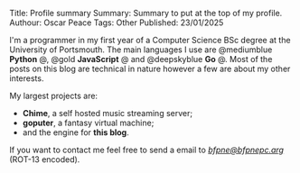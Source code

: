 Title: Profile summary
Summary: Summary to put at the top of my profile.
Authour: Oscar Peace
Tags: Other
Published: 23/01/2025

I'm a programmer in my first year of a Computer Science BSc degree at the University of Portsmouth. The main languages I use are @mediumblue **Python** @, @gold **JavaScript** @ and @deepskyblue **Go** @. Most of the posts on this blog are technical in nature however a few are about my other interests. 

My largest projects are:

- **Chime**, a self hosted music streaming server;
- **goputer**, a fantasy virtual machine;
- and the engine for **this blog**. 

If you want to contact me feel free to send a email to *bfpne@bfpnepc.arg* (ROT-13 encoded).